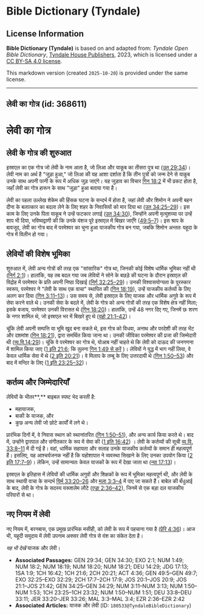 # Bible Dictionary (Tyndale)

## License Information

**Bible Dictionary (Tyndale)** is based on and adapted from: _Tyndale Open Bible Dictionary_, [Tyndale House Publishers](https://tyndaleopenresources.com/), 2023, which is licensed under a [CC BY-SA 4.0 license](https://creativecommons.org/licenses/by-sa/4.0/legalcode.en).

This markdown version (created `2025-10-20`) is provided under the same license.



--------------------------------

## लेवी का गोत्र (id: 368611)

लेवी का गोत्र
=============

लेवी के गोत्र की शुरुआत
-----------------------

इस्राएल का एक गोत्र जो लेवी के नाम आता है, जो लिआ और याकूब का तीसरा पुत्र था ([उत 29:34](https://ref.ly/Gen29:34))। लेवी नाम का अर्थ है "जुड़ा हुआ," जो लिआ की यह आशा दर्शाता है कि तीन पुत्रों को जन्म देने से याकूब उनके साथ अपनी पत्नी के रूप में अधिक जुड़ जाएंगे। यह जुड़ाव का विचार [गिन 18:2](https://ref.ly/Num18:2) में भी प्रकट होता है, जहाँ लेवी का गोत्र हारून के साथ "जुड़ा" हुआ बताया गया है।

लेवी का पहला उल्लेख शेकेम की हिंसक घटना के सन्दर्भ में होता है, जहां लेवी और शिमोन ने अपनी बहन दीना के बलात्कार का बदला लेने के लिए शहर के निवासियों को मार दिया था ([उत 34:25–29](https://ref.ly/Gen34:25-Gen34:29))। इस काम के लिए उनके पिता याकूब ने उन्हें फटकार लगाई ([उत 34:30](https://ref.ly/Gen34:30)), जिन्होंने अपनी मृत्युशय्या पर उन्हें शाप भी दिया, भविष्यद्वाणी की कि उनके वंशज पूरे इस्राएल में बिखर जाएँगे ([49:5–7](https://ref.ly/Gen49:5-Gen49:7))। इस श्राप के बावजूद, लेवी का गोत्र बाद में परमेश्वर का चुना हुआ याजकीय गोत्र बन गया, जबकि शिमोन अन्ततः यहूदा के गोत्र में विलीन हो गया।

लेवियों की विशेष भूमिका
-----------------------

शुरुआत में, लेवी अन्य गोत्रों की तरह एक "सांसारिक" गोत्र था, जिनकी कोई विशेष धार्मिक भूमिका नहीं थी ([निर्ग 2:1](https://ref.ly/Exod2:1))। हालांकि, यह तब बदल गया जब लेवियों ने सोने के बछड़े की घटना के दौरान इस्राएल की विद्रोह में परमेश्वर के प्रति अपनी निष्ठा दिखाई ([निर्ग 32:25–29](https://ref.ly/Exod32:25-Exod32:29))। उनकी विश्वासयोग्यता के पुरस्कार स्वरूप, परमेश्वर ने "लेवी के साथ एक वाचा" स्थापित की ([गिन 18:19](https://ref.ly/Num18:19)), उन्हें याजकीय कर्तव्यों के लिए अलग कर दिया ([गिन 3:11–13](https://ref.ly/Num3:11-Num3:13))। उस समय से, लेवी इस्राएल के लिए याजक और धार्मिक अगुवे के रूप में सेवा करने वाले थे। उनकी सेवा के बदले में, लेवी के गोत्र को अन्य गोत्रों की तरह एक विशेष क्षेत्र नहीं मिला; इसके बजाय, परमेश्वर उनकी विरासत थे ([गिन 18:20](https://ref.ly/Num18:20))। हालांकि, उन्हें 48 नगर दिए गए, जिनमें छः शरण के नगर शामिल थे, जो इस्राएल भर में बिखरे हुए थे ([यहो 21:1–42](https://ref.ly/Josh21:1-Josh21:42))।

चूंकि लेवी अपनी सम्पत्ति या भूमि खुद बना सकते थे, इस गोत्र को विधवा, अनाथ और परदेशी की तरह भेंट और दशमांश ([गिन 18:21](https://ref.ly/Num18:21)), द्वारा समर्थित किया जाना था। उनकी जीविका परमेश्वर की प्रजा की जिम्मेदारी थी ([व्य.वि.14:29](https://ref.ly/Deut14:29))। चूंकि वे परमेश्वर का गोत्र थे, योआब नहीं चाहते थे कि लेवी को दाऊद की जनगणना में शामिल किया जाए ([1 इति 21:6](https://ref.ly/1Chr21:6); कि तुलना [गिन 1:49 से करें](https://ref.ly/Num1:49) )। लेवियों ने युद्ध में भाग नहीं लिया, वे केवल धार्मिक सेवा में थे ([2 इति 20:21](https://ref.ly/2Chr20:21))। वे मिलाप के तम्बू के लिए उत्तरदायी थे ([गिन 1:50–53](https://ref.ly/Num1:50-Num1:53)) और बाद में मन्दिर के लिए ([1 इति 23:25–32](https://ref.ly/1Chr23:25-1Chr23:32))।

कर्तव्य और जिम्मेदारियाँ
------------------------

लेवियों के भीतर**,** बाइबल स्पष्ट भेद करती है:

* महायाजक,
* बाकी के याजक, और
* कुछ अन्य लेवी जो छोटे कार्यों में लगे थे।

प्रारंभिक दिनों में, वे निवास स्थान को स्थानांतरित ([गिन 1:50–51](https://ref.ly/Num1:50-Num1:51)), और अन्य कार्य किया करते थे। बाद में, उन्होंने द्वारपाल और संगीतकार के रूप में सेवा की ([1 इति 16:42](https://ref.ly/1Chr16:42)) । लेवी के कर्तव्यों की सूची [व्य.वि. 33:8–11](https://ref.ly/Deut33:8-Deut33:11) में दी गई है। वहां, धार्मिक सहायता और सलाह उनके याजकीय कर्तव्यों के समान ही महत्वपूर्ण हैं। इसलिए, यह आश्चर्यजनक नहीं है कि यहोशापात ने व्यवस्था सिखाने के लिए उनका उपयोग किया ([2 इति 17:7–9](https://ref.ly/2Chr17:7-2Chr17:9))। लेकिन, उन्हें सामान्यतः केवल याजकों के रूप में देखा जाता था ([न्या 17:13](https://ref.ly/Judg17:13))।

इस्राएल के इतिहास में लेवियों की धार्मिक अगुवों और शिक्षकों के रूप में भूमिका महत्वपूर्ण थी, और लेवी के साथ स्थायी वाचा के सन्दर्भ [यिर्म 33:20–26](https://ref.ly/Jer33:20-Jer33:26) और [मला 3:3–4](https://ref.ly/Mal3:3-Mal3:4) में पाए जा सकते हैं। बाबेल की बँधुआई के बाद, लेवी के गोत्र के सदस्य यरूशलेम लौटे ([एज्रा 2:36–42](https://ref.ly/Ezra2:36-Ezra2:42)), जिनमें से एक बड़ा दल याजकीय परिवारों से था।

नए नियम में लेवी
----------------

नए नियम में, बरनबास, एक प्रमुख प्रारंभिक मसीही, को लेवी के रूप में पहचाना गया है ([प्रेरि 4:36](https://ref.ly/Acts4:36))। आज भी, यहूदी समुदाय में लेवी उपनाम अक्सर लेवी गोत्र से वंश का संकेत देता है।

*यह भी देखें* याजक और लेवी।

* **Associated Passages:** GEN 29:34; GEN 34:30; EXO 2:1; NUM 1:49; NUM 18:2; NUM 18:19; NUM 18:20; NUM 18:21; DEU 14:29; JDG 17:13; 1SA 1:9; 1CH 16:42; 1CH 21:6; 2CH 20:21; ACT 4:36; GEN 49:5–GEN 49:7; EXO 32:25–EXO 32:29; 2CH 17:7–2CH 17:9; JOS 20:1–JOS 20:9; JOS 21:1–JOS 21:42; GEN 34:25–GEN 34:29; NUM 3:11–NUM 3:13; NUM 1:50–NUM 1:53; 1CH 23:25–1CH 23:32; NUM 1:50–NUM 1:51; DEU 33:8–DEU 33:11; JER 33:20–JER 33:26; MAL 3:3–MAL 3:4; EZR 2:36–EZR 2:42
* **Associated Articles:** याजक और लेवी (ID: `180533@TyndaleBibleDictionary`)

